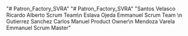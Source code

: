 "# Patron_Factory_SVRA" 
"# Patron_Factory_SVRA" 
"Santos Velasco Ricardo Alberto Scrum Team\n Eslava Ojeda Emmanuel Scrum Team \n Gutierrez Sanchez Carlos Manuel Product Owner\n Mendoza Varela Emmanuel Scrum Master"
